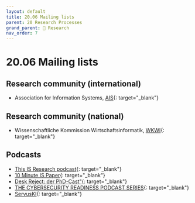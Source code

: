 ```yaml
---
layout: default
title: 20.06 Mailing lists
parent: 20 Research Processes
grand_parent: 🔎 Research
nav_order: 7
---
```


# 20.06 Mailing lists

## Research community (international)

- Association for Information Systems, [AIS](https://listserv.aisnet.org/){: target="_blank"}

## Research community (national)

- Wissenschaftliche Kommission Wirtschaftsinformatik, [WKWI](https://www.listserv.dfn.de/sympa/info/wkwi){: target="_blank"}

## Podcasts

- [This IS Research podcast](https://www.janrecker.com/this-is-research-podcast/){: target="_blank"}
- [10 Minute IS Paper](https://tmisp.org/){: target="_blank"}
- [Desk Reject: der PhD-Cast"](https://deskreject.podigee.io/){: target="_blank"}
- [THE CYBERSECURITY READINESS PODCAST SERIES](https://www.dchatte.com/podcast/){: target="_blank"}
- [ServusKI](https://servus-ki.podigee.io/){: target="_blank"}
